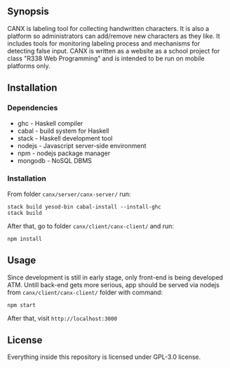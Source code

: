## Synopsis

CANX is labeling tool for collecting handwritten characters. It is also a platform so administrators can add/remove new
characters as they like. It includes tools for monitoring labeling process and mechanisms for detecting false input.
CANX is written as a website as a school project for class "R338 Web Programming" and is intended to be run on mobile
platforms only.

## Installation

### Dependencies

* ghc - Haskell compiler
* cabal - build system for Haskell
* stack - Haskell development tool
* nodejs - Javascript server-side environment
* npm - nodejs package manager
* mongodb - NoSQL DBMS

### Installation

From folder `canx/server/canx-server/` run:
```
stack build yesod-bin cabal-install --install-ghc
stack build
```
After that, go to folder `canx/client/canx-client/` and run:
```
npm install
```

## Usage

Since development is still in early stage, only front-end is being developed ATM. Untill back-end gets more serious,
	  app should be served via nodejs from `canx/client/canx-client/` folder with command:
```
npm start
```
After that, visit `http://localhost:3000`

## License

Everything inside this repository is licensed under GPL-3.0 license.

